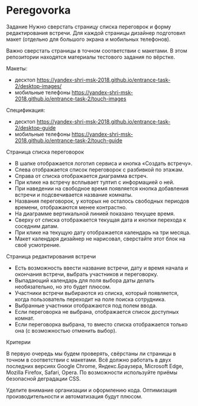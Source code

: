 # Peregovorka

Задание
Нужно сверстать страницу списка переговрок и форму редактирования встречи. 
Для каждой страницы дизайнер подготовил макет (отдельно для большого экрана и мобильных телефонов).


Важно сверстать страницы в точном соответствии с макетами.
В этом репозитории находятся материалы тестового задания по вёрстке.

Макеты:

- десктоп https://yandex-shri-msk-2018.github.io/entrance-task-2/desktop-images/
- мобильные телефоны https://yandex-shri-msk-2018.github.io/entrance-task-2/touch-images

Спецификация:

- десктоп https://yandex-shri-msk-2018.github.io/entrance-task-2/desktop-guide
- мобильные телефоны https://yandex-shri-msk-2018.github.io/entrance-task-2/touch-guide

Страница списка переговорок

- В шапке отображается логотип сервиса и кнопка «Создать встречу».
- Слева отображается список переговорок с разбивкой по этажам.
- Справа от списка отображается диаграмма встреч.
- При клике на встречу всплывает тултип с информацией о ней.
- При наведении на свободное время появляется кнопка добавления встречи и подсвечивается название комнаты.
- Названия переговорок, у которых не осталось свободных периодов времени, отображаются менее контрастно.
- На диаграмме вертикальной линией показано текущее время.
- Сверху от списка отображается текущая дата и кнопки перехода к соседним датам.
- При клике на текущую дату отображается календарь на три месяца.
- Макет календаря дизайнер не нарисовал, сверстайте этот блок на своё усмотрение.

Страница редактирования встречи

- Есть возможность ввести название встречи, дату и время начала и окончания встречи, выбрать участников и переговорку.
- Выпадающий календарь для поля выбора даты делать необязательно, но это будет плюсом.
- Участники встречи выбираются из списка, который появляется, когда пользователь переходит на поле поиска сотрудника.
- Выбранные участники отображаются под полем ввода.
- Если переговорка не выбрана, отображается список доступных комнат.
- Если переговорка выбрана, то вместо списка отображается только она (с возможностью отменить выбор).


Критерии

В первую очередь мы будем проверять, свёрстаны ли страницы в точном в соответствии с макетами.
Всё должно работать в двух последних версиях Google Chrome, Яндекс.Браузера, Microsoft Edge, Mozilla Firefox, Safari, Opera. 
По возможности используйте приёмы безопасной деградации CSS.

Уделите внимание организации и оформлению кода. Оптимизация производительности и автоматизация будут плюсом.
